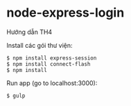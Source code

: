 # node-express-login
Hướng dẫn TH4

Install các gói thư viện:
```
$ npm install express-session
$ npm install connect-flash
$ npm install
```
Run app (go to localhost:3000):
```
$ gulp
```
